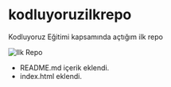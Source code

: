 # kodluyoruzilkrepo

Kodluyoruz Eğitimi kapsamında açtığım ilk repo

![Ilk Repo](https://i.hizliresim.com/hyn5exg.png)

- README.md içerik eklendi.
- index.html eklendi.
